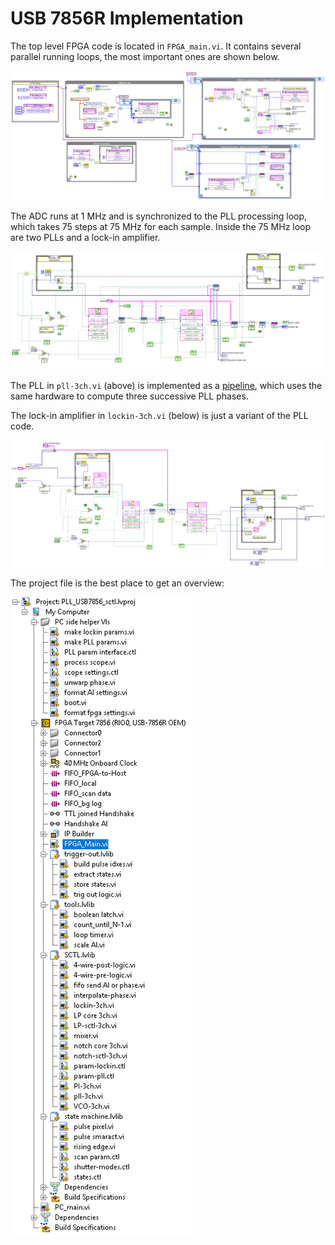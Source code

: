 # USB 7856R Implementation

The top level FPGA code is located in `FPGA_main.vi`. It contains several parallel running loops, the most important ones are shown below.

![Top-level FPGA code](USB7856/doc/FPGA_Main_1.png)


The ADC runs at 1 MHz and is synchronized to the PLL processing loop, which takes 75 steps at 75 MHz for each sample. Inside the 75 MHz loop are two PLLs and a lock-in amplifier.


![PLL code](USB7856/doc/pll-3ch.png)

The PLL in `pll-3ch.vi` (above) is implemented as a [pipeline](https://www.ni.com/docs/en-US/bundle/labview-fpga-module/page/optimizing-fpga-vis-using-pipelining-fpga-module.html), which uses the same hardware to compute three successive PLL phases.

The lock-in amplifier in `lockin-3ch.vi` (below) is just a variant of the PLL code. 

![Lock-In code](USB7856/doc/lockin-3ch.png)

The project file is the best place to get an overview:

![Lock-In code](USB7856/doc/project.png)
